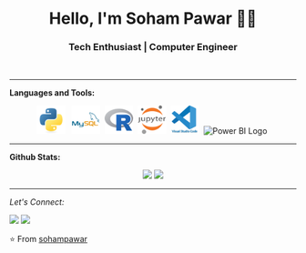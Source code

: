  <h1 align="center">Hello, I'm Soham Pawar 👨‍💻</h1>
 
 <h3 align="center">  Tech Enthusiast | Computer Engineer </h3> <br>


---

**Languages and Tools:** 

<div align='center'>
  <img src="https://github.com/devicons/devicon/blob/master/icons/python/python-original.svg" alt="Python Logo" width="50" height="50">&nbsp;&nbsp;
  <img src="https://github.com/devicons/devicon/blob/master/icons/mysql/mysql-original-wordmark.svg" alt="MySQL Logo" width="50" height="50">&nbsp;
  <img src="https://github.com/devicons/devicon/blob/master/icons/r/r-original.svg" alt="R Logo" width="50" height="50">&nbsp;  
  <img src="https://github.com/devicons/devicon/blob/master/icons/jupyter/jupyter-original-wordmark.svg" alt="Jupyter Logo" width="50" height="50">&nbsp;   
  <img src="https://github.com/devicons/devicon/blob/master/icons/vscode/vscode-original-wordmark.svg" alt="VS Code Logo" width="50" height="50">&nbsp;
  <img src="https://cdn.worldvectorlogo.com/logos/power-bi.svg" alt="Power BI Logo" width="50" height="50">&nbsp;
</div>

---

**Github Stats:**

<p align="center">
  
  <img src="https://github-readme-stats.vercel.app/api?username=sohampawar&hide=stars&show_icons=true&theme=blueberry&count_private=true&line_height=32">
  <img src ="https://github-readme-streak-stats.herokuapp.com/?user=sohampawar&theme=blueberry"/>

</p>

---

<div align="left">

<i>Let's Connect:</i><br>

<a href="mailto:sohampawar161297@gmail.com"><img src="https://img.shields.io/badge/-GMAIL-D14836?style=for-the-badge&logo=gmail&logoColor=white"></a> 
<a href="https://www.linkedin.com/in/soham-pawar-6821ab140/"><img src="https://img.shields.io/badge/-LINKEDIN-0077B5?style=for-the-badge&logo=linkedin&logoColor=white"></a> 

</div>

⭐️ From [sohampawar](https://github.com/sohampawar)

